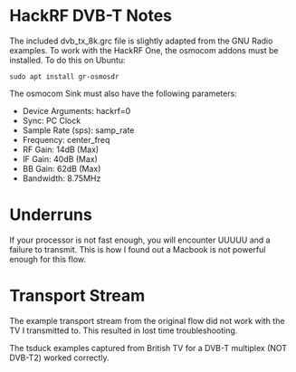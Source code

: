 # HackRF DVB-T Notes

The included dvb_tx_8k.grc file is slightly adapted from the GNU Radio examples. To work with the HackRF One, the osmocom addons must be installed. To do this on Ubuntu:

    sudo apt install gr-osmosdr

The osmocom Sink must also have the following parameters:

* Device Arguments: hackrf=0
* Sync: PC Clock
* Sample Rate (sps): samp_rate
* Frequency: center_freq
* RF Gain: 14dB (Max)
* IF Gain: 40dB (Max)
* BB Gain: 62dB (Max)
* Bandwidth: 8.75MHz

# Underruns

If your processor is not fast enough, you will encounter UUUUU and a failure to transmit. This is how I found out a Macbook is not powerful enough for this flow.

# Transport Stream

The example transport stream from the original flow did not work with the TV I transmitted to. This resulted in lost time troubleshooting.

The tsduck examples captured from British TV for a DVB-T multiplex (NOT DVB-T2) worked correctly.
